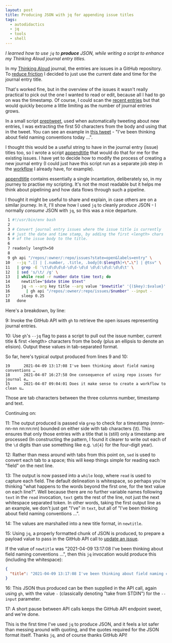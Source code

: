 ```yaml
---
layout: post
title: Producing JSON with jq for appending issue titles
tags:
  - autodidactics
  - jq
  - tools
  - shell
---
```


_I learned how to use `jq` to **produce** JSON, while writing a script to enhance my Thinking Aloud journal entry titles._

In my [Thinking Aloud](https://github.com/qmacro/thinking-aloud) journal, the entries are issues in a GitHub repository. To [reduce friction](https://github.com/qmacro/thinking-aloud/issues/1) I decided to just use the current date and time for the journal entry title.

That's worked fine, but in the overview of the issues it wasn't really practical to pick out the one I wanted to read or edit, because all I had to go on was the timestamp. Of course, I could scan the [recent entries](https://github.com/qmacro/thinking-aloud/blob/main/recent.md) but that would quickly become a little limiting as the number of journal entries grows.

In a small script [preptweet](https://github.com/qmacro/thinking-aloud/blob/main/preptweet), used when automatically tweeting about new entries, I was extracting the first 50 characters from the body and using that in the tweet. You can see an example in [this tweet](/tweets/qmacro/status/1380500800879919105/) - "I've been thinking about field naming conventions today …".

I thought this would be a useful string to have in the journal entry (issue) titles too, so I wrote a script [appendtitle](https://github.com/qmacro/thinking-aloud/blob/main/appendtitle) that would do that for me for the existing issues. I have yet to decide how to modify the process of creating a new journal entry (I could just have this script run as a separate job step in the [workflow](https://github.com/qmacro/thinking-aloud/blob/main/.github/workflows/process-new-entry.yaml) I already have, for example).

[appendtitle](https://github.com/qmacro/thinking-aloud/blob/main/appendtitle) contains essentially a single incantation, deliberately so, in my journey to practise my scripting. It's not the most readable but it helps me think about pipelining and how data flows through such a pipeline.

I thought it might be useful to share and explain, in case others are on a similar journey. In it, I'll show how I used `jq` to cleanly _produce_ JSON - I normally _consume_ JSON with `jq`, so this was a nice departure.

```bash
 1 #!/usr/bin/env bash
 2
 3 # Convert journal entry issues where the issue title is currently
 4 # just the date and time stamp, by adding the first <length> chars
 5 # of the issue body to the title.
 6
 7 readonly length=50
 8
 9 gh api "/repos/:owner/:repo/issues?state=open&labels=entry" \
10   --jq ".[] | [.number, .title, .body[0:$length]+\"…\"] | @tsv" \
11   | grep -E '\t\d\d\d\d-\d\d-\d\d \d\d:\d\d:\d\d\t' \
12   | sed 's/\t/ /g' \
13   | while read -r number date time text; do
14     newtitle="$date $time $text"
15     jq -n --arg key title --arg value "$newtitle" '{($key):$value}' \
16       | gh api "/repos/:owner/:repo/issues/$number" --input -
17     sleep 0.25
18   done
```

Here's a breakdown, by line:

9: Invoke the GitHub API with `gh` to retrieve the open issues representing journal entries.

10: Use `gh`'s `--jq` flag to pass a script to pull out the issue number, current title & first \<length\> characters from the body (plus an ellipsis to denote an elision). Output these values in tab-separated format.

So far, here's typical output produced from lines 9 and 10:

```
19      2021-04-09 13:17:08 I've been thinking about field naming conventions …
18      2021-04-07 16:27:58 One consequence of using repo issues for journal e…
15      2021-04-07 09:04:01 Does it make sense to create a workflow to clean u…
```

Those are tab characters between the three columns number, timestamp and text.

Continuing on:

11: The output produced is passed via `grep` to check for a timestamp (nnnn-nn-nn nn:nn:nn) bounded on either side with tab characters (\\t). This ensures that only those entries with a title that is (still) only a timestamp are processed (In constructing the pattern, I found it clearer to write out each of the `\d` digits than use something like e.g. `\d{4}` for the four-digit year).

12: Rather than mess around with tabs from this point on, `sed` is used to convert each tab to a space; this will keep things simple for reading each "field" on the next line.

13: The output is now passed into a `while` loop, where `read` is used to capture each field. The default delineation is whitespace, so perhaps you're thinking "what happens to the words beyond the first one, for the text value on each line?". Well because there are no further variable names following `text` in the `read` invocation, `text` gets the rest of the line, not just the next whitespace separated token. In other words, taking the first output line as an example, we don't just get "I've" in `text`, but all of "I've been thinking about field naming conventions …".

14: The values are marshalled into a new title format, in `newtitle`.

15: Using `jq`, a properly formatted chunk of JSON is produced, to prepare a payload value to pass in the GitHub API call to [update an issue](https://docs.github.com/en/rest/reference/issues#update-an-issue).

If the value of `newtitle` was "2021-04-09 13:17:08 I've been thinking about field naming conventions …", then this `jq` invocation would produce this (including the whitespace):

```json
{
  "title": "2021-04-09 13:17:08 I've been thinking about field naming conventions …"
}
```

16: This JSON thus produced can be then supplied in the API call, again using `gh`, with the value `-` (classically denoting "take from STDIN") for the `--input` parameter.

17: A short pause between API calls keeps the GitHub API endpoint sweet, and we're done.

This is the first time I've used `jq` to produce JSON, and it feels a lot safer than messing around with quoting, and the quotes required for the JSON format itself. Thanks `jq`, and of course thanks GitHub API!
